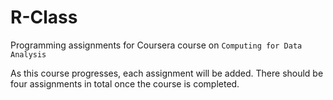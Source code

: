 R-Class
=======

Programming assignments for Coursera course on `Computing for Data Analysis`

As this course progresses, each assignment will be added.  There should be four assignments in total once the course is completed.
